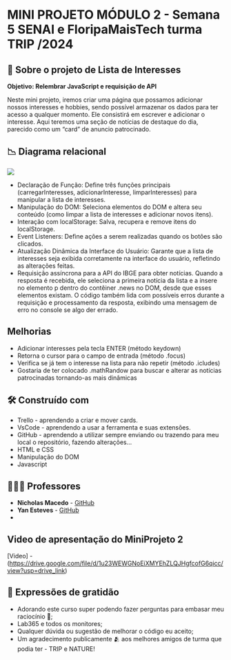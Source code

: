 # MINI PROJETO MÓDULO 2 - Semana 5 SENAI e FloripaMaisTech turma TRIP /2024

## 🏦 Sobre o projeto de Lista de Interesses

**Objetivo: Relembrar JavaScript e requisição de API**

Neste mini projeto, iremos criar uma página que possamos adicionar nossos interesses e hobbies, sendo possível armazenar os dados para ter acesso a qualquer momento. Ele consistirá em escrever e adicionar o interesse. Aqui teremos uma seção de notícias de destaque do dia, parecido como um “card” de anuncio patrocinado.


## 📉 Diagrama relacional

<p>
  <img src = "./assets/.jpg">
</p>


- Declaração de Função: Define três funções principais (carregarInteresses, adicionarInteresse, limparInteresses) para manipular a lista de interesses.
- Manipulação do DOM: Seleciona elementos do DOM e altera seu conteúdo (como limpar a lista de interesses e adicionar novos itens).
- Interação com localStorage: Salva, recupera e remove itens do localStorage.
- Event Listeners: Define ações a serem realizadas quando os botões são clicados.
- Atualização Dinâmica da Interface do Usuário: Garante que a lista de interesses seja exibida corretamente na interface do usuário, refletindo as alterações feitas.
- Requisição assíncrona para a API do IBGE para obter notícias. Quando a resposta é recebida, ele seleciona a primeira notícia da lista e a insere no elemento p dentro do contêiner .news no DOM, desde que esses elementos existam. O código também lida com possíveis erros durante a requisição e processamento da resposta, exibindo uma mensagem de erro no console se algo der errado.

## Melhorias
- Adicionar interesses pela tecla ENTER (método keydown)
- Retorna o cursor para o campo de entrada (método .focus)
- Verifica se já tem o interesse na lista para não repetir (método .icludes)
- Gostaria de ter colocado .mathRandow para buscar e alterar as notícias patrocinadas tornando-as mais dinâmicas


## 🛠️ Construído com

- Trello - aprendendo a criar e mover cards.
- VsCode - aprendendo a usar a ferramenta e suas extensões.
- GitHub - aprendendo a utilizar sempre enviando ou trazendo para meu local o repositório, fazendo alterações...
- HTML e CSS
- Manipulação do DOM
- Javascript
  

## 🧑🏻‍🏫 Professores

* **Nicholas Macedo** - [GitHub](https://github.com/nicholasmacedoo)
* **Yan Esteves** - [GitHub](https://github.com/yanestevesufjf)
* 

## Video de apresentação do MiniProjeto 2

[Video] - (https://drive.google.com/file/d/1u23WEWGNoEiXMYEhZLQJHgfcofG6qicc/view?usp=drive_link)


## 🎁 Expressões de gratidão

* Adorando este curso super podendo fazer perguntas para embasar meu raciocínio 📢;
* Lab365 e todos os monitores;
* Qualquer dúvida ou sugestão de melhorar o código eu aceito;
* Um agradecimento publicamente 🫂 aos melhores amigos de turma que podia ter - TRIP e NATURE!
